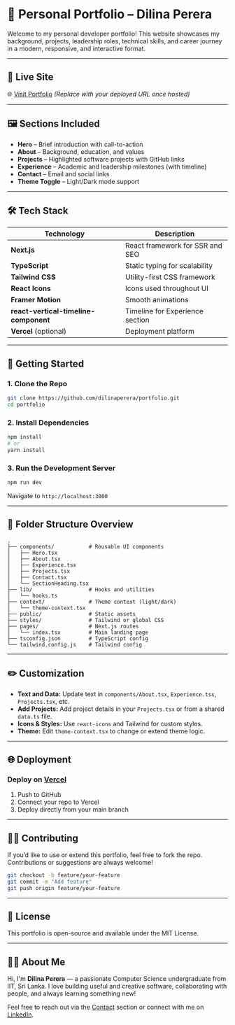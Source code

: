 # 💼 Personal Portfolio – Dilina Perera

Welcome to my personal developer portfolio! This website showcases my background, projects, leadership roles, technical skills, and career journey in a modern, responsive, and interactive format.

---

## 🔗 Live Site

🌐 [Visit Portfolio](https://your-portfolio-url.com)
*(Replace with your deployed URL once hosted)*

---

## 🖼️ Sections Included

* **Hero** – Brief introduction with call-to-action
* **About** – Background, education, and values
* **Projects** – Highlighted software projects with GitHub links
* **Experience** – Academic and leadership milestones (with timeline)
* **Contact** – Email and social links
* **Theme Toggle** – Light/Dark mode support

---

## 🛠️ Tech Stack

| Technology                            | Description                     |
| ------------------------------------- | ------------------------------- |
| **Next.js**                           | React framework for SSR and SEO |
| **TypeScript**                        | Static typing for scalability   |
| **Tailwind CSS**                      | Utility-first CSS framework     |
| **React Icons**                       | Icons used throughout UI        |
| **Framer Motion**                     | Smooth animations               |
| **react-vertical-timeline-component** | Timeline for Experience section |
| **Vercel** (optional)                 | Deployment platform             |

---

## 🚀 Getting Started

### 1. Clone the Repo

```bash
git clone https://github.com/dilinaperera/portfolio.git
cd portfolio
```

### 2. Install Dependencies

```bash
npm install
# or
yarn install
```

### 3. Run the Development Server

```bash
npm run dev
```

Navigate to `http://localhost:3000`

---

## 🔧 Folder Structure Overview

```
.
├── components/           # Reusable UI components
│   ├── Hero.tsx
│   ├── About.tsx
│   ├── Experience.tsx
│   ├── Projects.tsx
│   ├── Contact.tsx
│   └── SectionHeading.tsx
├── lib/                  # Hooks and utilities
│   └── hooks.ts
├── context/              # Theme context (light/dark)
│   └── theme-context.tsx
├── public/               # Static assets
├── styles/               # Tailwind or global CSS
├── pages/                # Next.js routes
│   └── index.tsx         # Main landing page
├── tsconfig.json         # TypeScript config
└── tailwind.config.js    # Tailwind config
```

---

## ✏️ Customization

* **Text and Data:** Update text in `components/About.tsx`, `Experience.tsx`, `Projects.tsx`, etc.
* **Add Projects:** Add project details in your `Projects.tsx` or from a shared `data.ts` file.
* **Icons & Styles:** Use `react-icons` and Tailwind for custom styles.
* **Theme:** Edit `theme-context.tsx` to change or extend theme logic.

---

## 🌐 Deployment

### Deploy on [Vercel](https://vercel.com/)

1. Push to GitHub
2. Connect your repo to Vercel
3. Deploy directly from your main branch

---

## 🧑‍💻 Contributing

If you’d like to use or extend this portfolio, feel free to fork the repo. Contributions or suggestions are always welcome!

```bash
git checkout -b feature/your-feature
git commit -m "Add feature"
git push origin feature/your-feature
```

---

## 📄 License

This portfolio is open-source and available under the MIT License.

---

## 🙋‍♂️ About Me

Hi, I'm **Dilina Perera** — a passionate Computer Science undergraduate from IIT, Sri Lanka. I love building useful and creative software, collaborating with people, and always learning something new!

Feel free to reach out via the [Contact](#) section or connect with me on [LinkedIn](https://www.linkedin.com/in/dilina-c-perera/).
